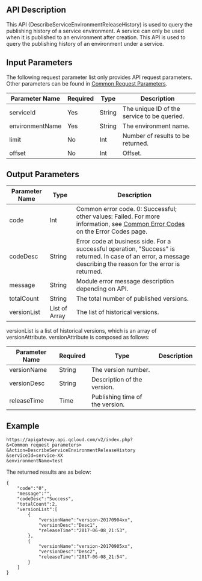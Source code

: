 ## API Description
This API (DescribeServiceEnvironmentReleaseHistory) is used to query the publishing history of a service environment.
A service can only be used when it is published to an environment after creation. This API is used to query the publishing history of an environment under a service. 

## Input Parameters

The following request parameter list only provides API request parameters. Other parameters can be found in [Common Request Parameters](/document/api/213/6976).

| Parameter Name | Required | Type | Description |
| --------------- | ---- | ------ | ----------- |
| serviceId | Yes | String | The unique ID of the service to be queried. |
| environmentName | Yes | String | The environment name. |
| limit | No | Int | Number of results to be returned. |
| offset | No | Int | Offset. |

## Output Parameters

| Parameter Name | Type | Description |
| ----------- | ------------- | ---------------------------------------- |
| code | Int | Common error code. 0: Successful; other values: Failed. For more information, see <a href="https://intl.cloud.tencent.com/document/product/377/8946" title="Common Error Codes">Common Error Codes</a> on the Error Codes page. |
| codeDesc | String | Error code at business side. For a successful operation, "Success" is returned. In case of an error, a message describing the reason for the error is returned. |
| message | String | Module error message description depending on API. |
| totalCount | String | The total number of published versions. |
| versionList | List of Array | The list of historical versions. |

versionList is a list of historical versions, which is an array of versionAttribute. versionAttribute is composed as follows:

| Parameter Name | Required | Type | Description |
| ----------- | ------ | ------- | ---- |
| versionName | String | The version number. |      |
| versionDesc | String | Description of the version. |      |
| releaseTime | Time | Publishing time of the version. |      |


## Example 
```
https://apigateway.api.qcloud.com/v2/index.php?
&<Common request parameters>
&Action=DescribeServiceEnvironmentReleaseHistory
&serviceId=service-XX
&environmentName=test
```
The returned results are as below:
```
{
    "code":"0",
    "message":"",
    "codeDesc":"Success",      
	"totalCount":2,
	"versionList":[
		{
			"versionName":"version-20170904xx",
			"versionDesc":"Desc1",
			"releaseTime":"2017-06-08_21:53",
		},
		{
			"versionName":"version-20170905xx",
			"versionDesc":"Desc2",
			"releaseTime":"2017-06-08_21:54",
		}
	]
}
```





